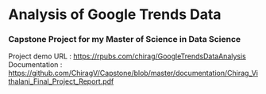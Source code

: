 # Analysis of Google Trends Data
### Capstone Project for my Master of Science in Data Science

Project demo URL : https://rpubs.com/chirag/GoogleTrendsDataAnalysis \
Documentation : https://github.com/ChiragV/Capstone/blob/master/documentation/Chirag_Vithalani_Final_Project_Report.pdf
